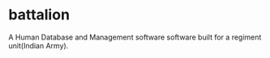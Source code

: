 # battalion
A Human Database and Management software software built for a regiment unit(Indian Army).
